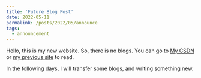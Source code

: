 ```yaml
---
title: 'Future Blog Post'
date: 2022-05-11
permalink: /posts/2022/05/announce
tags:
  - announcement
---
```


Hello, this is my new website. So, there is no blogs. You can go to [My CSDN](https://blog.csdn.net/qq_46088286?spm=1000.2115.3001.5343) or [my previous site](http://ffhw.site/) to read.

In the following days, I will transfer some blogs, and writing something new.
